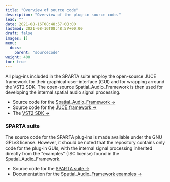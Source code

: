 ```yaml
---
title: "Overview of source code"
description: "Overview of the plug-in source code."
lead: ""
date: 2021-08-16T08:48:57+00:00
lastmod: 2021-08-16T08:48:57+00:00
draft: false
images: []
menu:
  docs:
    parent: "sourcecode"
weight: 400
toc: true
---
```


All plug-ins included in the SPARTA suite employ the open-source JUCE framework for their graphical user-interface (GUI) and for wrapping arround the VST2 SDK. The open-source Spatial_Audio_Framework is then used for developing the internal spatial audio signal processing.

* Source code for the [Spatial_Audio_Framework →](https://github.com/leomccormack/Spatial_Audio_Framework)
* Source code for the [JUCE framework →](https://github.com/juce-framework/JUCE)
* The [VST2 SDK →](https://web.archive.org/web/20181016150224/https://download.steinberg.net/sdk_downloads/vstsdk3610_11_06_2018_build_37.zip)
 
### SPARTA suite

The source code for the SPARTA plug-ins is made available under the GNU GPLv3 license. However, it should be noted that the repository contains only code for the plug-in GUIs, with the internal signal processing inherited directly from the "examples" (ISC license) found in the Spatial_Audio_Framework.

* Source code for the [SPARTA suite →](https://github.com/leomccormack/SPARTA)
* Documentation for the [Spatial_Audio_Framework examples →](https://leomccormack.github.io/Spatial_Audio_Framework/examples.html)